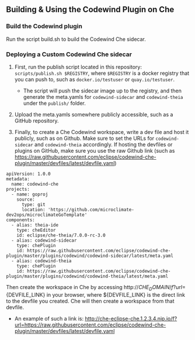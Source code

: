 ## Building & Using the Codewind Plugin on Che

### Build the Codewind plugin

Run the script build.sh to build the Codewind Che sidecar.

### Deploying a Custom Codewind Che sidecar

1. First, run the publish script located in this repository: `scripts/publish.sh $REGISTRY`, where `$REGISTRY` is a docker registry that you can push to, such as `docker.io/testuser` or `quay.io/testuser`.
    - The script will push the sidecar image up to the registry, and then generate the meta.yamls for `codewind-sidecar` and `codewind-theia` under the `publish/` folder.

2. Upload the meta.yamls somewhere publicly accessible, such as a GitHub repository.

3. Finally, to create a Che Codewind workspace, write a dev file and host it publicly, such as on Github. Make sure to set the URLs for `codewind-sidecar` and `codewind-theia` accordingly. If hosting the devfiles or plugins on GitHub, make sure you use the raw Github link (such as https://raw.githubusercontent.com/eclipse/codewind-che-plugin/master/devfiles/latest/devfile.yaml)

```
apiVersion: 1.0.0
metadata:
  name: codewind-che
projects:
  - name: goproj
    source:
      type: git
      location: 'https://github.com/microclimate-dev2ops/microclimateGoTemplate'
components:
  - alias: theia-ide
    type: cheEditor
    id: eclipse/che-theia/7.0.0-rc-3.0
  - alias: codewind-sidecar
    type: chePlugin
    id: https://raw.githubusercontent.com/eclipse/codewind-che-plugin/master/plugins/codewind/codewind-sidecar/latest/meta.yaml
  - alias: codewind-theia
    type: chePlugin
    id: https://raw.githubusercontent.com/eclipse/codewind-che-plugin/master/plugins/codewind/codewind-theia/latest/meta.yaml
```
  
  Then create the workspace in Che by accessing http://$CHE_DOMAIN/f?url=${DEVFILE_LINK} in your browser, where ${DEVFILE_LINK} is the direct link to the devfile you created. Che will then create a workspace from that devfile.
  - An example of such a link is: http://che-eclipse-che.1.2.3.4.nip.io/f?url=https://raw.githubusercontent.com/eclipse/codewind-che-plugin/master/devfiles/latest/devfile.yaml


      